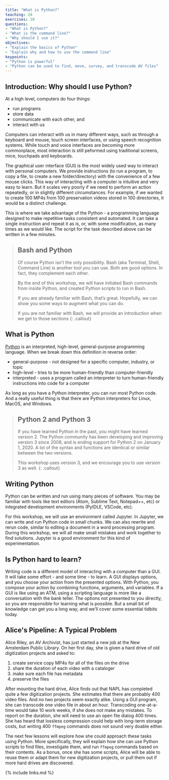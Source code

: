 ```yaml
---
title: "What is Python?"
teaching: 20
exercises: 10
questions:
- "What is Python?"
- "What is the command line?"
- "Why should I use it?"
objectives:
- "Explain the basics of Python"
- "Explain why and how to use the command line"
keypoints:
- "Python is powerful"
- "Python can be used to find, move, survey, and transcode AV files"
---
```


## Introduction: Why should I use Python?

At a high level, computers do four things:
* run programs
* store data
* communicate with each other, and
* interact with us

Computers can interact with us in many different ways, such as through a keyboard and mouse, touch screen interfaces, or using speech recognition systems. While touch and voice interfaces are becoming more commonplace, most interaction is still peformed using traditional screens, mice, touchpads and keyboards.

The graphical user interface (GUI) is the most widely used way to interact with personal computers. We provide instructions (to run a program, to copy a file, to create a new folder/directory) with the convenience of a few mouse clicks. This way of interacting with a computer is intuitive and very easy to learn. But it scales very poorly if we need to perform an action repeatedly, or in slightly different circumstances. For example, if we wanted to create 100 MP4s from 100 preservation videos stored in 100 directories, it would be a distinct challenge.

This is where we take advantage of the Python - a programming language designed to make repetitive tasks consistent and automated. It can take a single instruction and repeat it as is, or, with some modification, as many times as we would like. The script for the task described above can be written in a few minutes.

> ## Bash and Python
>
> Of course Python isn’t the only possibility.
> Bash (aka Terminal, Shell, Command Line) is another tool you can use.
> Both are good options.
> In fact, they complement each other.
>
> By the end of this workshop, we will have initiated Bash commands from inside Python, and created Python scripts to run in Bash.
>
> If you are already familiar with Bash, that’s great.
> Hopefully, we can show you some ways to augment what you can do.
>
> If you are not familiar with Bash, we will provide an introduction when we get to those sections
{: .callout}

## What is Python
[Python](https://en.wikipedia.org/wiki/Python_(programming_language)) is an interpreted, high-level, general-purpose programming language.
When we break down this definition in reverse order:
* general-purpose - not designed for a specific computer, industry, or topic
* high-level - tries to be more human-friendly than computer-friendly
* interpreted - uses a program called an interpreter to turn human-friendly instructions into code for a computer

As long as you have a Python interpreter, you can run most Python code.
And a really useful thing is that there are Python interpreters for Linux, MacOS, and Windows.

> ## Python 2 and Python 3
> If you have learned Python in the past, you might have learned version 2.
> The Python community has been developing and improving version 3 since 2008, and is ending support for Python 2 on January 1, 2020.
> A lot of the syntax and functions are identical or similar between the two versions.
>
> This workshop uses version 3, and we encourage you to use version 3 as well.
{: .callout}

## Writing Python
Python can be written and run using many pieces of software.
You may be familiar with tools like text editors (Atom, Sublime Text, Notepad++, etc) or integrated development environments (PyIDLE, VSCode, etc).

For this workshop, we will use an environment called Jupyter.
In Jupyter, we can write and run Python code in small chunks.
We can also rewrite and rerun code, similar to editing a document in a word processing program.
During this workshop, we will all make small mistakes and work together to find solutions.
Jupyter is a good environment for this kind of experimentation.

## Is Python hard to learn?
Writing code is a different model of interacting with a computer than a GUI.
It will take some effort - and some time - to learn.
A GUI displays options, and you choose your action from the presented options.
With Python, you compose your action by combining functions, arguments, and variables.
If a GUI is like using an ATM, using a scripting language is more like a conversation with the bank teller.
The options not presented to you directly, so you are responsible for learning what is possible.
But a small bit of knowledge can get you a long way, and we’ll cover some essential tidbits today.

## Alice's Pipeline: A Typical Problem
Alice Riley, an AV Archivist, has just started a new job at the New Amsterdam Public Library. On her first day, she is given a hard drive of old digitization projects and asked to:
1. create service copy MP4s for all of the files on the drive
2. share the duration of each video with a cataloger
3. make sure each file has metadata
4. preserve the files

After mounting the hard drive, Alice finds out that NAPL has completed quite a few digitization projects.
She estimates that there are probably 400 video files.
And no two projects seem exactly alike.
Using a GUI program, she can transcode one video file in about an hour.
Transcoding one-at-a-time would take 10 work weeks, if she does not make any mistakes.
To report on the duration, she will need to use an open file dialog 400 times.
She has heard that lossless compression could help with long-term storage costs, but writing 400 `ffmpeg` commands does not sound very doable either.

The next few lessons will explore how she could approach these tasks using Python.
More specifically, they will explain how she can use Python scripts to find files, investigate them, and run `ffmpeg` commands based on their contents. 
As a bonus, once she has some scripts, Alice will be able to reuse them or adapt them for new digitization projects, or pull them out if more hard drives are discovered.

{% include links.md %}
